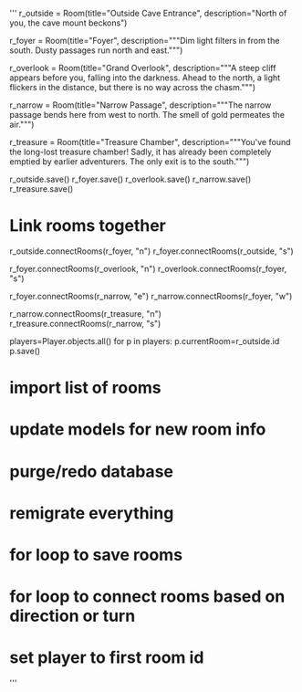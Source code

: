 '''
r_outside = Room(title="Outside Cave Entrance",
               description="North of you, the cave mount beckons")

r_foyer = Room(title="Foyer", description="""Dim light filters in from the south. Dusty
passages run north and east.""")

r_overlook = Room(title="Grand Overlook", description="""A steep cliff appears before you, falling
into the darkness. Ahead to the north, a light flickers in
the distance, but there is no way across the chasm.""")

r_narrow = Room(title="Narrow Passage", description="""The narrow passage bends here from west
to north. The smell of gold permeates the air.""")

r_treasure = Room(title="Treasure Chamber", description="""You've found the long-lost treasure
chamber! Sadly, it has already been completely emptied by
earlier adventurers. The only exit is to the south.""")

r_outside.save()
r_foyer.save()
r_overlook.save()
r_narrow.save()
r_treasure.save()

# Link rooms together
r_outside.connectRooms(r_foyer, "n")
r_foyer.connectRooms(r_outside, "s")

r_foyer.connectRooms(r_overlook, "n")
r_overlook.connectRooms(r_foyer, "s")

r_foyer.connectRooms(r_narrow, "e")
r_narrow.connectRooms(r_foyer, "w")

r_narrow.connectRooms(r_treasure, "n")
r_treasure.connectRooms(r_narrow, "s")

players=Player.objects.all()
for p in players:
  p.currentRoom=r_outside.id
  p.save()

# import list of rooms
# update models for new room info
# purge/redo database
# remigrate everything
# for loop to save rooms
# for loop to connect rooms based on direction or turn
# set player to first room id
'''